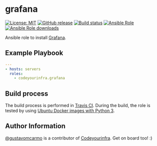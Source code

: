 # grafana

[![License: MIT](https://img.shields.io/badge/License-MIT-yellow.svg)](https://opensource.org/licenses/MIT) [![GitHub release](https://img.shields.io/github/release/codeyourinfra/grafana.svg)](https://github.com/codeyourinfra/grafana/releases/latest) [![Build status](https://travis-ci.org/codeyourinfra/grafana.svg?branch=master)](https://travis-ci.org/codeyourinfra/grafana) [![Ansible Role](https://img.shields.io/ansible/role/29402.svg)](https://galaxy.ansible.com/codeyourinfra/grafana) [![Ansible Role downloads](https://img.shields.io/ansible/role/d/29402.svg)](https://galaxy.ansible.com/codeyourinfra/grafana)

Ansible role to install [Grafana](https://grafana.com).

## Example Playbook

```yml
---
- hosts: servers
  roles:
    - codeyourinfra.grafana
```

## Build process

The build process is performed in [Travis CI](https://travis-ci.org/codeyourinfra/grafana). During the build, the role is tested by using [Ubuntu Docker images with Python 3](https://hub.docker.com/r/codeyourinfra/python3).

## Author Information

[@gustavomcarmo](https://github.com/gustavomcarmo) is a contributor of [Codeyourinfra](https://github.com/codeyourinfra). Get on board too! :)
